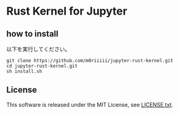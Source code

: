 # Rust Kernel for Jupyter

## how to install

以下を実行してください。

```
git clone https://github.com/m0riiiii/jupyter-rust-kernel.git
cd jupyter-rust-kernel.git
sh install.sh
```

## License

This software is released under the MIT License, see [LICENSE.txt](https://github.com/m0riiiii/jupyter-rust-kernel/LICENSE.txt).
